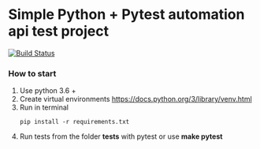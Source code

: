 # Simple Python + Pytest automation api test project

[![Build Status](https://travis-ci.org/github/LesyaLeontyeva/traning_api_test.svg?branch=master)](https://travis-ci.org/github/LesyaLeontyeva/traning_api_test)

### How to start
1. Use python 3.6 +
2. Create virtual environments https://docs.python.org/3/library/venv.html
3. Run in terminal 
    ```buildoutcfg
    pip install -r requirements.txt
    ```
4. Run tests from the folder **tests** with pytest or use **make pytest**

